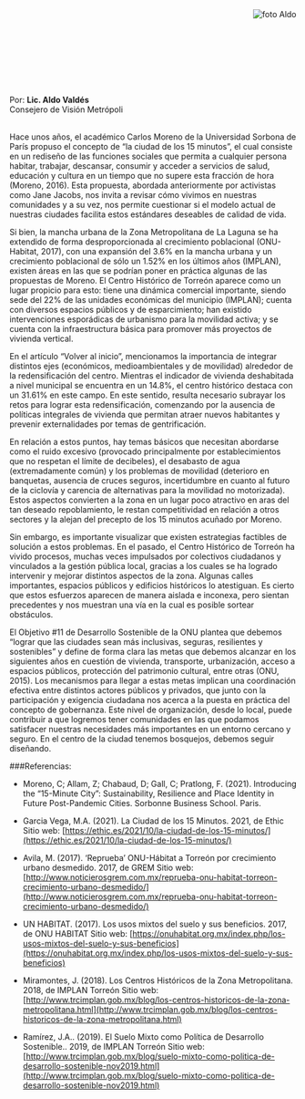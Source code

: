 
<img class="img-responsive" src="volver-al-inicio-ago-2021/Aldo.jpg"  align="right" alt="foto Aldo">


</br></br></br></br></br></br></br></br>
Por: <b>Lic. Aldo Valdés</b> </br>
Consejero de Visión Metrópoli
</br></br>


Hace unos años, el académico Carlos Moreno de la Universidad Sorbona de París propuso el concepto de “la ciudad de los 15 minutos”, el cual consiste en un rediseño de las funciones sociales que permita a cualquier persona habitar, trabajar, descansar, consumir y acceder a servicios de salud, educación y cultura en un tiempo que no supere esta fracción de hora (Moreno, 2016). Esta propuesta, abordada anteriormente por activistas como Jane Jacobs, nos invita a revisar cómo vivimos en nuestras comunidades y a su vez, nos permite cuestionar si el modelo actual de nuestras ciudades facilita estos estándares deseables de calidad de vida.

Si bien, la mancha urbana de la Zona Metropolitana de La Laguna se ha extendido de forma desproporcionada al crecimiento poblacional (ONU-Habitat, 2017), con una expansión del 3.6% en la mancha urbana y un crecimiento poblacional de sólo un 1.52% en los últimos años (IMPLAN), existen áreas en las que se podrían poner en práctica algunas de las propuestas de Moreno. El Centro Histórico de Torreón aparece como un lugar propicio para esto: tiene una dinámica comercial importante, siendo sede del 22% de las unidades económicas del municipio (IMPLAN); cuenta con diversos espacios públicos y de esparcimiento; han existido intervenciones esporádicas de urbanismo para la movilidad activa; y se cuenta con la infraestructura básica para promover más proyectos de vivienda vertical.

En el artículo “Volver al inicio”, mencionamos la importancia de integrar distintos ejes (económicos, medioambientales y de movilidad) alrededor de la redensificación del centro. Mientras el indicador de vivienda deshabitada a nivel municipal se encuentra en un 14.8%, el centro histórico destaca con un 31.61% en este campo. En este sentido, resulta necesario subrayar los retos para lograr esta redensificación, comenzando por la ausencia de políticas integrales de vivienda que permitan atraer nuevos habitantes y prevenir externalidades por temas de gentrificación.

En relación a estos puntos, hay temas básicos que necesitan abordarse como el ruido excesivo (provocado principalmente por establecimientos que no respetan el límite de decibeles), el desabasto de agua (extremadamente común) y los problemas de movilidad (deterioro en banquetas, ausencia de cruces seguros, incertidumbre en cuanto al futuro de la ciclovía y carencia de alternativas para la movilidad no motorizada). Estos aspectos convierten a la zona en un lugar poco atractivo en aras del tan deseado repoblamiento, le restan competitividad en relación a otros sectores y la alejan del precepto de los 15 minutos acuñado por Moreno.

Sin embargo, es importante visualizar que existen estrategias factibles de solución a estos problemas. En el pasado, el Centro Histórico de Torreón ha vivido procesos, muchas veces impulsados por colectivos ciudadanos y vinculados a la gestión pública local, gracias a los cuales se ha logrado intervenir y mejorar distintos aspectos de la zona. Algunas calles importantes, espacios públicos y edificios históricos lo atestiguan. Es cierto que estos esfuerzos aparecen de manera aislada e inconexa, pero sientan precedentes y nos muestran una vía en la cual es posible sortear obstáculos.

El Objetivo #11 de Desarrollo Sostenible de la ONU plantea que debemos “lograr que las ciudades sean más inclusivas, seguras, resilientes y sostenibles” y define de forma clara las metas que debemos alcanzar en los siguientes años en cuestión de vivienda, transporte, urbanización, acceso a espacios públicos, protección del patrimonio cultural, entre otras (ONU, 2015). Los mecanismos para llegar a estas metas implican una coordinación efectiva entre distintos actores públicos y privados, que junto con la participación y exigencia ciudadana nos acerca a la puesta en práctica del concepto de gobernanza. Este nivel de organización, desde lo local, puede contribuir a que logremos tener comunidades en las que podamos satisfacer nuestras necesidades más importantes en un entorno cercano y seguro. En el centro de la ciudad tenemos bosquejos, debemos seguir diseñando.

###Referencias:

- Moreno, C; Allam, Z; Chabaud, D; Gall, C; Pratlong, F. (2021). Introducing the “15-Minute City”: Sustainability, Resilience and Place Identity in Future Post-Pandemic Cities. Sorbonne Business School. Paris.

- Garcia Vega, M.A. (2021). La Ciudad de los 15 Minutos. 2021, de Ethic Sitio web: [https://ethic.es/2021/10/la-ciudad-de-los-15-minutos/](https://ethic.es/2021/10/la-ciudad-de-los-15-minutos/)

- Avila, M. (2017). ‘Reprueba’ ONU-Hábitat a Torreón por crecimiento urbano desmedido. 2017, de GREM Sitio web: [http://www.noticierosgrem.com.mx/reprueba-onu-habitat-torreon-crecimiento-urbano-desmedido/](http://www.noticierosgrem.com.mx/reprueba-onu-habitat-torreon-crecimiento-urbano-desmedido/)

- UN HABITAT. (2017). Los usos mixtos del suelo y sus beneficios. 2017, de ONU HABITAT Sitio web: [https://onuhabitat.org.mx/index.php/los-usos-mixtos-del-suelo-y-sus-beneficios](https://onuhabitat.org.mx/index.php/los-usos-mixtos-del-suelo-y-sus-beneficios)

- Miramontes, J. (2018). Los Centros Históricos de la Zona Metropolitana. 2018, de IMPLAN Torreón Sitio web: [http://www.trcimplan.gob.mx/blog/los-centros-historicos-de-la-zona-metropolitana.html](http://www.trcimplan.gob.mx/blog/los-centros-historicos-de-la-zona-metropolitana.html)

- Ramírez, J.A.. (2019). El Suelo Mixto como Política de Desarrollo Sostenible.. 2019, de IMPLAN Torreón Sitio web: [http://www.trcimplan.gob.mx/blog/suelo-mixto-como-politica-de-desarrollo-sostenible-nov2019.html](http://www.trcimplan.gob.mx/blog/suelo-mixto-como-politica-de-desarrollo-sostenible-nov2019.html)
